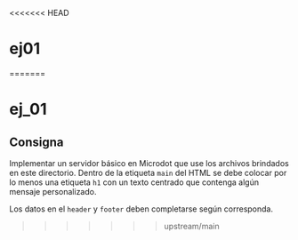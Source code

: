 <<<<<<< HEAD
# ej01
=======
# ej_01

## Consigna

Implementar un servidor básico en Microdot que use los archivos brindados en este directorio. Dentro de la etiqueta `main` del HTML se debe colocar por lo menos una etiqueta `h1` con un texto centrado que contenga algún mensaje personalizado.

Los datos en el `header` y `footer` deben completarse según corresponda.
>>>>>>> upstream/main
